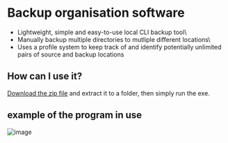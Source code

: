 # Backup organisation software
- Lightweight, simple and easy-to-use local CLI backup tool\
- Manually backup multiple directories to mutliple different locations\
- Uses a profile system to keep track of and identify potentially unlimited pairs of source and backup locations

## How can I use it?
[Download the zip file](https://github.com/elliot-mb/backup-utility/raw/master/backup-tool.rar) and extract it to a folder, then simply run the exe.


## example of the program in use
![image](https://user-images.githubusercontent.com/45922387/131898659-b4836337-9f58-41f9-a47f-affad903f4a4.png)





